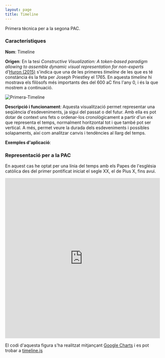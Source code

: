 ```yaml
---
layout: page
title: Timeline
---
```


Primera tècnica per a la segona PAC.

### Característiques

**Nom**: Timeline

**Origen**: En la tesi *Constructive Visualization: A token-based paradigm allowing to assemble dynamic visual representation for non-experts* d'[Huron (2015)](https://theses.hal.science/tel-02924469/) s'indica que una de les primeres *timeline* de les que es té constància és la feta per Joseph Priestley el 1765. En aquesta *timeline* hi mostrava els filòsofs més importants des del 600 aC fins l'any 0, i és la que mostrem a continuació.

![Primera-Timeline](https://www.researchgate.net/profile/Samuel-Huron/publication/278827040/figure/fig2/AS:614374695788545@1523489750341/First-timeline-charts-by-Joseph-Priestley-1765_W640.jpg "Figura 1. Timeline de Jospeh Priestley, 1765.")

**Descripció i funcionament**: Aquesta visualització permet representar una seqüència d'esdeveniments, ja sigui del passat o del futur. Amb ella es pot dotar de context uns fets o ordenar-los cronològicament a partir d'un eix que representa el temps, normalment horitzontal tot i que també pot ser vertical. A més, permet veure la durada dels esdeveniments i possibles solapaments, així com analitzar canvis i tendències al llarg del temps.

**Exemples d'aplicació**:

### Representació per a la PAC

En aquest cas he optat per una línia del temps amb els Papes de l'església catòlica des del primer pontificat iniciat el segle XX, el de Pius X, fins avui.

<iframe src="https://ecasellas.github.io/uoc-visualitzacio/timeline/timeline.html" frameborder="0" width="100%" height="520"></iframe>

El codi d'aquesta figura s'ha realitzat mitjançant [Google Charts](http://developers.google.com/chart/) i es pot trobar a [timeline.js](https://github.com/ecasellas/uoc-visualitzacio/tree/main/timeline)